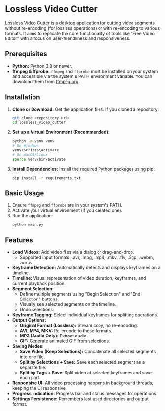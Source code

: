 # Lossless Video Cutter

Lossless Video Cutter is a desktop application for cutting video segments without re-encoding (for lossless operations) or with re-encoding to various formats. It aims to replicate the core functionality of tools like "Free Video Editor" with a focus on user-friendliness and responsiveness.

## Prerequisites

*   **Python:** Python 3.8 or newer.
*   **ffmpeg & ffprobe:** `ffmpeg` and `ffprobe` must be installed on your system and accessible via the system's PATH environment variable. You can download them from [ffmpeg.org](https://ffmpeg.org/download.html).

## Installation

1.  **Clone or Download:**
    Get the application files. If you cloned a repository:
    ```bash
    git clone <repository_url>
    cd lossless_video_cutter
    ```

2.  **Set up a Virtual Environment (Recommended):**
    ```bash
    python -m venv venv
    # On Windows
    venv\Scripts\activate
    # On macOS/Linux
    source venv/bin/activate
    ```

3.  **Install Dependencies:**
    Install the required Python packages using pip:
    ```bash
    pip install -r requirements.txt
    ```

## Basic Usage

1.  Ensure `ffmpeg` and `ffprobe` are in your system's PATH.
2.  Activate your virtual environment (if you created one).
3.  Run the application:
    ```bash
    python main.py
    ```

## Features

*   **Load Videos:** Add video files via a dialog or drag-and-drop.
    *   Supported input formats: .avi, .mpg, .mp4, .mkv, .flv, .3gp, .webm, .wmv.
*   **Keyframe Detection:** Automatically detects and displays keyframes on a timeline.
*   **Timeline:** Visual representation of video duration, keyframes, and current playback position.
*   **Segment Selection:**
    *   Define multiple segments using "Begin Selection" and "End Selection" buttons.
    *   Visually see selected segments on the timeline.
    *   Undo selections.
*   **Keyframe Tagging:** Select individual keyframes for splitting operations.
*   **Output Options:**
    *   **Original Format (Lossless):** Stream copy, no re-encoding.
    *   **AVI, MP4, MKV:** Re-encode to these formats.
    *   **MP3 (Audio Only):** Extract audio.
    *   **GIF:** Generate animated GIF from selections.
*   **Saving Modes:**
    *   **Save Video (Keep Selections):** Concatenate all selected segments into one file.
    *   **Split by Selections + Save:** Save each selected segment as a separate file.
    *   **Split by Tags + Save:** Split video at selected keyframes and save each part.
*   **Responsive UI:** All video processing happens in background threads, keeping the UI responsive.
*   **Progress Indication:** Progress bar and status messages for operations.
*   **Settings Persistence:** Remembers last used directories and output format.
